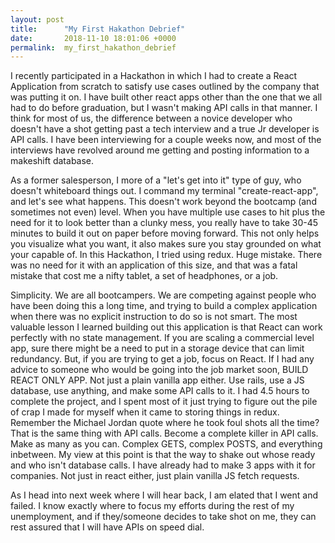 ```yaml
---
layout: post
title:      "My First Hakathon Debrief"
date:       2018-11-10 18:01:06 +0000
permalink:  my_first_hakathon_debrief
---
```



I recently participated in a Hackathon in which I had to create a React Application from scratch to satisfy use cases outlined by the company that was putting it on. I have built other react apps other than the one that we all had to do before graduation, but I wasn't making API calls in that manner. I think for most of us, the difference between a novice developer who doesn't have a shot getting past a tech interview and a true Jr developer is API calls. I have been interviewing for a couple weeks now, and most of the interviews have revolved around me getting and posting information to a makeshift database. 

As a former salesperson, I more of a "let's get into it" type of guy, who doesn't whiteboard things out. I command my terminal "create-react-app", and let's see what happens. This doesn't work beyond the bootcamp (and sometimes not even) level. When you have multiple use cases to hit plus the need for it to look better than a clunky mess, you really have to take 30-45 minutes to build it out on paper before moving forward. This not only helps you visualize what you want, it also makes sure you stay grounded on what your capable of. In this Hackathon, I tried using redux. Huge mistake. There was no need for it with an application of this size, and that was a fatal mistake that cost me a nifty tablet, a set of headphones, or a job. 

Simplicity. We are all bootcampers. We are competing against people who have been doing this a long time, and trying to build a complex application when there was no explicit instruction to do so is not smart. The most valuable lesson I learned building out this application is that React can work perfectly with no state management. If you are scaling a commercial level app, sure there might be a need to put in a storage device that can limit redundancy. But, if you are trying to get a job, focus on React. If I had any advice to someone who would be going into the job market soon, BUILD REACT ONLY APP. Not just a plain vanilla app either. Use rails, use a JS database, use anything, and make some API calls to it. I had 4.5 hours to complete the project, and I spent most of it just trying to figure out the pile of crap I made for myself when it came to storing things in redux. Remember the Michael Jordan quote where he took foul shots all the time? That is the same thing with API calls. Become a complete killer in API calls. Make as many as you can. Complex GETS, complex POSTS, and everything inbetween. My view at this point is that the way to shake out whose ready and who isn't database calls. I have already had to make 3 apps with it for companies. Not just in react either, just plain vanilla JS fetch requests. 

As I head into next week where I will hear back, I am elated that I went and failed. I know exactly where to focus my efforts during the rest of my unemployment, and if they/someone decides to take shot on me, they can rest assured that I will have APIs on speed dial.
